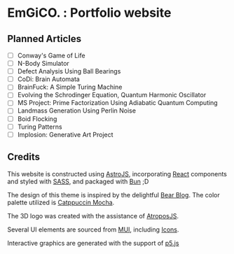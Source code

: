 # EmGiCO. : Portfolio website

## Planned Articles

- [ ] Conway's Game of Life
- [ ] N-Body Simulator
- [ ] Defect Analysis Using Ball Bearings
- [ ] CoDi: Brain Automata
- [ ] BrainFuck: A Simple Turing Machine
- [ ] Evolving the Schrodinger Equation, Quantum Harmonic Oscillator
- [ ] MS Project: Prime Factorization Using Adiabatic Quantum Computing
- [ ] Landmass Generation Using Perlin Noise
- [ ] Boid Flocking
- [ ] Turing Patterns
- [ ] Implosion: Generative Art Project

## Credits

This website is constructed using [AstroJS](https://astro.build/), incorporating [React](https://react.dev/) components and styled with [SASS](https://sass-lang.com/), and packaged with [Bun](https://bun.sh/) ;D

The design of this theme is inspired by the delightful [Bear Blog](https://github.com/HermanMartinus/bearblog/). The color palette utilized is [Catppuccin Mocha](https://github.com/catppuccin/catppuccin).

The 3D logo was created with the assistance of [AtroposJS](https://atroposjs.com/).

Several UI elements are sourced from [MUI](https://mui.com/), including [Icons](https://mui.com/material-ui/material-icons/).

Interactive graphics are generated with the support of [p5.js](https://p5js.org/)
